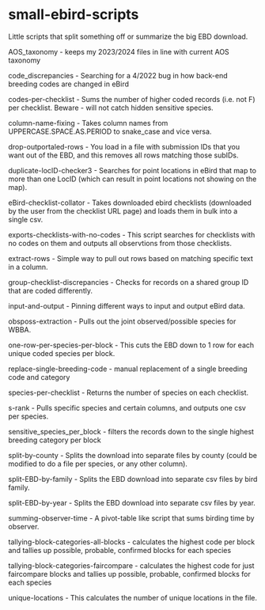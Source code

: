 # small-ebird-scripts
Little scripts that split something off or summarize the big EBD download.

AOS_taxonomy - keeps my 2023/2024 files in line with current AOS taxonomy

code_discrepancies - Searching for a 4/2022 bug in how back-end breeding codes are changed in eBird

codes-per-checklist - Sums the number of higher coded records (i.e. not F) per checklist. Beware - will not catch hidden sensitive species.

column-name-fixing - Takes column names from UPPERCASE.SPACE.AS.PERIOD to snake_case and vice versa.

drop-outportaled-rows - You load in a file with submission IDs that you want out of the EBD, and this removes all rows matching those subIDs.

duplicate-locID-checker3 - Searches for point locations in eBird that map to more than one LocID (which can result in point locations not showing on the map).

eBird-checklist-collator - Takes downloaded ebird checklists (downloaded by the user from the checklist URL page) and loads them in bulk into a single csv.

exports-checklists-with-no-codes - This script searches for checklists with no codes on them and outputs all observtions from those checklists.

extract-rows - Simple way to pull out rows based on matching specific text in a column.

group-checklist-discrepancies - Checks for records on a shared group ID that are coded differently. 

input-and-output - Pinning different ways to input and output eBird data.

obsposs-extraction - Pulls out the joint observed/possible species for WBBA.

one-row-per-species-per-block - This cuts the EBD down to 1 row for each unique coded species per block.

replace-single-breeding-code - manual replacement of a single breeding code and category 

species-per-checklist - Returns the number of species on each checklist.

s-rank - Pulls specific species and certain columns, and outputs one csv per species.

sensitive_species_per_block - filters the records down to the single highest breeding category per block

split-by-county - Splits the download into separate files by county (could be modified to do a file per species, or any other column).

split-EBD-by-family - Splits the EBD download into separate csv files by bird family.

split-EBD-by-year - Splits the EBD download into separate csv files by year.

summing-observer-time - A pivot-table like script that sums birding time by observer.

tallying-block-categories-all-blocks - calculates the highest code per block and tallies up possible, probable, confirmed blocks for each species

tallying-block-categories-faircompare - calculates the highest code for just faircompare blocks and tallies up possible, probable, confirmed blocks for each species

unique-locations - This calculates the number of unique locations in the file.
